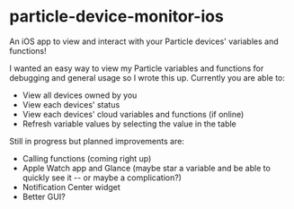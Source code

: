 # particle-device-monitor-ios
An iOS app to view and interact with your Particle devices' variables and functions!

I wanted an easy way to view my Particle variables and functions for debugging and general usage so I wrote this up. Currently you are able to:

- View all devices owned by you
- View each devices' status
- View each devices' cloud variables and functions (if online)
- Refresh variable values by selecting the value in the table

Still in progress but planned improvements are:

- Calling functions (coming right up)
- Apple Watch app and Glance (maybe star a variable and be able to quickly see it -- or maybe a complication?)
- Notification Center widget
- Better GUI?

